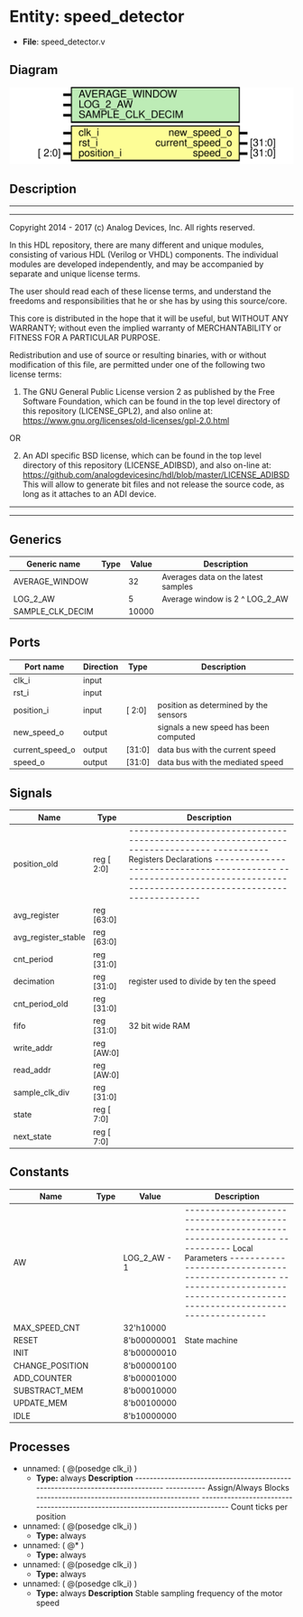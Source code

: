 # Entity: speed_detector

- **File**: speed_detector.v
## Diagram

![Diagram](speed_detector.svg "Diagram")
## Description

 ***************************************************************************
 ***************************************************************************
 Copyright 2014 - 2017 (c) Analog Devices, Inc. All rights reserved.

 In this HDL repository, there are many different and unique modules, consisting
 of various HDL (Verilog or VHDL) components. The individual modules are
 developed independently, and may be accompanied by separate and unique license
 terms.

 The user should read each of these license terms, and understand the
 freedoms and responsibilities that he or she has by using this source/core.

 This core is distributed in the hope that it will be useful, but WITHOUT ANY
 WARRANTY; without even the implied warranty of MERCHANTABILITY or FITNESS FOR
 A PARTICULAR PURPOSE.

 Redistribution and use of source or resulting binaries, with or without modification
 of this file, are permitted under one of the following two license terms:

   1. The GNU General Public License version 2 as published by the
      Free Software Foundation, which can be found in the top level directory
      of this repository (LICENSE_GPL2), and also online at:
      <https://www.gnu.org/licenses/old-licenses/gpl-2.0.html>

 OR

   2. An ADI specific BSD license, which can be found in the top level directory
      of this repository (LICENSE_ADIBSD), and also on-line at:
      https://github.com/analogdevicesinc/hdl/blob/master/LICENSE_ADIBSD
      This will allow to generate bit files and not release the source code,
      as long as it attaches to an ADI device.

 ***************************************************************************
 ***************************************************************************

## Generics

| Generic name     | Type | Value | Description                           |
| ---------------- | ---- | ----- | ------------------------------------- |
| AVERAGE_WINDOW   |      | 32    |  Averages data on the latest samples  |
| LOG_2_AW         |      | 5     |  Average window is 2 ^ LOG_2_AW       |
| SAMPLE_CLK_DECIM |      | 10000 |                                       |
## Ports

| Port name       | Direction | Type   | Description                           |
| --------------- | --------- | ------ | ------------------------------------- |
| clk_i           | input     |        |                                       |
| rst_i           | input     |        |                                       |
| position_i      | input     | [ 2:0] | position as determined by the sensors |
| new_speed_o     | output    |        | signals a new speed has been computed |
| current_speed_o | output    | [31:0] | data bus with the current speed       |
| speed_o         | output    | [31:0] | data bus with the mediated speed      |
## Signals

| Name                | Type       | Description                                                                                                                                                                                                                                   |
| ------------------- | ---------- | --------------------------------------------------------------------------------------------------------------------------------------------------------------------------------------------------------------------------------------------- |
| position_old        | reg [ 2:0] | ------------------------------------------------------------------------------ ----------- Registers Declarations ------------------------------------------- ------------------------------------------------------------------------------  |
| avg_register        | reg [63:0] |                                                                                                                                                                                                                                               |
| avg_register_stable | reg [63:0] |                                                                                                                                                                                                                                               |
| cnt_period          | reg [31:0] |                                                                                                                                                                                                                                               |
| decimation          | reg [31:0] | register used to divide by ten the speed                                                                                                                                                                                                      |
| cnt_period_old      | reg [31:0] |                                                                                                                                                                                                                                               |
| fifo                | reg [31:0] | 32 bit wide RAM                                                                                                                                                                                                                               |
| write_addr          | reg [AW:0] |                                                                                                                                                                                                                                               |
| read_addr           | reg [AW:0] |                                                                                                                                                                                                                                               |
| sample_clk_div      | reg [31:0] |                                                                                                                                                                                                                                               |
| state               | reg [ 7:0] |                                                                                                                                                                                                                                               |
| next_state          | reg [ 7:0] |                                                                                                                                                                                                                                               |
## Constants

| Name            | Type | Value        | Description                                                                                                                                                                                                                                   |
| --------------- | ---- | ------------ | --------------------------------------------------------------------------------------------------------------------------------------------------------------------------------------------------------------------------------------------- |
| AW              |      | LOG_2_AW - 1 | ------------------------------------------------------------------------------ ----------- Local Parameters ------------------------------------------------- ------------------------------------------------------------------------------  |
| MAX_SPEED_CNT   |      | 32'h10000    |                                                                                                                                                                                                                                               |
| RESET           |      | 8'b00000001  | State machine                                                                                                                                                                                                                                 |
| INIT            |      | 8'b00000010  |                                                                                                                                                                                                                                               |
| CHANGE_POSITION |      | 8'b00000100  |                                                                                                                                                                                                                                               |
| ADD_COUNTER     |      | 8'b00001000  |                                                                                                                                                                                                                                               |
| SUBSTRACT_MEM   |      | 8'b00010000  |                                                                                                                                                                                                                                               |
| UPDATE_MEM      |      | 8'b00100000  |                                                                                                                                                                                                                                               |
| IDLE            |      | 8'b10000000  |                                                                                                                                                                                                                                               |
## Processes
- unnamed: ( @(posedge clk_i) )
  - **Type:** always
**Description**
------------------------------------------------------------------------------ ----------- Assign/Always Blocks --------------------------------------------- ------------------------------------------------------------------------------  Count ticks per position 
- unnamed: ( @(posedge clk_i) )
  - **Type:** always
- unnamed: ( @* )
  - **Type:** always
- unnamed: ( @(posedge clk_i) )
  - **Type:** always
- unnamed: ( @(posedge clk_i) )
  - **Type:** always
**Description**
 Stable sampling frequency of the motor speed 
